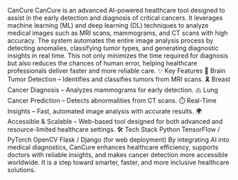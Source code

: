 CanCure
CanCure is an advanced AI-powered healthcare tool designed to assist in the early detection and diagnosis of critical cancers. It leverages machine learning (ML) and deep learning (DL) techniques to analyze medical images such as MRI scans, mammograms, and CT scans with high accuracy.
The system automates the entire image analysis process by detecting anomalies, classifying tumor types, and generating diagnostic insights in real time. This not only minimizes the time required for diagnosis but also reduces the chances of human error, helping healthcare professionals deliver faster and more reliable care.
✨ Key Features
🧠 Brain Tumor Detection – Identifies and classifies tumors from MRI scans.
🎗️ Breast Cancer Diagnosis – Analyzes mammograms for early detection.
🫁 Lung Cancer Prediction – Detects abnormalities from CT scans.
⏱️ Real-Time Insights – Fast, automated image analysis with accurate results.
🌍 Accessible & Scalable – Web-based tool designed for both advanced and resource-limited healthcare settings.
🛠️ Tech Stack
Python
TensorFlow / PyTorch
OpenCV
Flask / Django (for web deployment)
By integrating AI into medical diagnostics, CanCure enhances healthcare efficiency, supports doctors with reliable insights, and makes cancer detection more accessible worldwide. It is a step toward smarter, faster, and more inclusive healthcare solutions.
